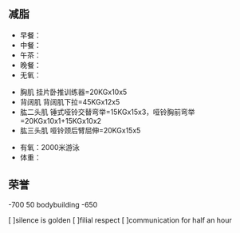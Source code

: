 ## 减脂 ##
* 早餐：
* 中餐：
* 午茶：
* 晚餐：
* 无氧：
 + 胸肌 挂片卧推训练器=20KGx10x5
 + 背阔肌 背阔肌下拉=45KGx12x5
 + 肱二头肌 锤式哑铃交替弯举=15KGx15x3，哑铃胸前弯举=20KGx10x1+15KGx10x2 
 + 肱三头肌 哑铃颈后臂屈伸=20KGx15x5
* 有氧：2000米游泳
* 体重：


## 荣誉 ##
-700
50 bodybuilding
-650

[ ]silence is golden
[ ]filial respect
[ ]communication for half an hour
